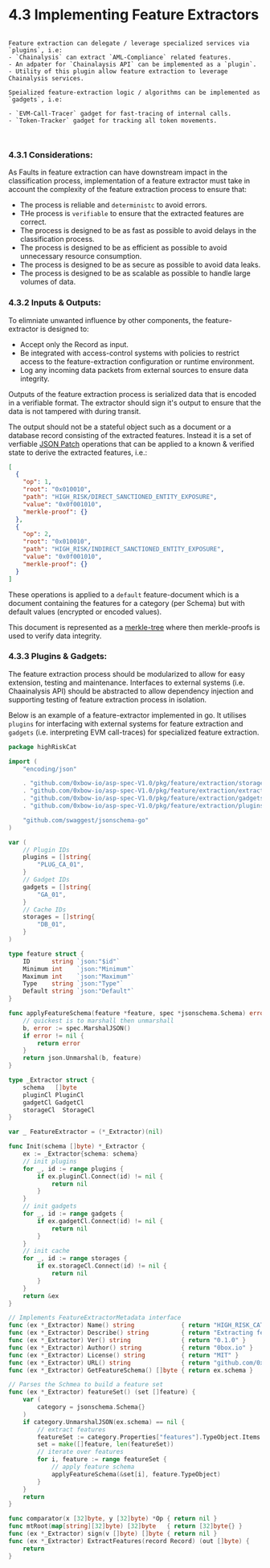 # 4.3 Implementing Feature Extractors

```admonish tip

Feature extraction can delegate / leverage specialized services via `plugins`, i.e:
- `Chainalysis` can extract `AML-Compliance` related features.
- An adpater for `Chainalaysis API` can be implemented as a `plugin`.
- Utility of this plugin allow feature extraction to leverage Chainalysis services.

Speialized feature-extraction logic / algorithms can be implemented as `gadgets`, i.e:

- `EVM-Call-Tracer` gadget for fast-tracing of internal calls.
- `Token-Tracker` gadget for tracking all token movements.



```

### 4.3.1 Considerations:

As Faults in feature extraction can have downstream impact in the classification process,
implementation of a feature extractor must take in account the
complexity of the feature extraction process to ensure that:

- The process is reliable and `deterministc` to avoid errors.
- THe process is `verifiable` to ensure that the extracted features are correct.
- The process is designed to be as fast as possible to avoid delays in the classification process.
- The process is designed to be as efficient as possible to avoid unnecessary resource consumption.
- The process is designed to be as secure as possible to avoid data leaks.
- The process is designed to be as scalable as possible to handle large volumes of data.

### 4.3.2 Inputs & Outputs:

To elimniate unwanted influence by other components, the feature-extractor is designed to:

- Accept only the Record as input.
- Be integrated with access-control systems with policies to restrict access
  to the feature-extraction configuration or runtime environment.
- Log any incoming data packets from external sources to ensure data integrity.

Outputs of the feature extraction process is serialized data that is encoded in a verifiable format.
The extractor should sign it's output to ensure that the data is not tampered with during transit.

The output should not be a stateful object such as a document or a database record consisting
of the extracted features. Instead it is a set of verfiable [JSON Patch](https://datatracker.ietf.org/doc/html/rfc6902) operations
that can be applied to a known & verified state to derive the extracted features, i.e.:

```json
[
  {
    "op": 1,
    "root": "0x010010",
    "path": "HIGH_RISK/DIRECT_SANCTIONED_ENTITY_EXPOSURE",
    "value": "0x0f001010",
    "merkle-proof": {}
  },
  {
    "op": 2,
    "root": "0x010010",
    "path": "HIGH_RISK/INDIRECT_SANCTIONED_ENTITY_EXPOSURE",
    "value": "0x0f001010",
    "merkle-proof": {}
  }
]
```

These operations is applied to a `default` feature-document which is a document containing the features for a category (per Schema)
but with default values (encrypted or encoded values).

This document is represented as a
[merkle-tree](https://docs.iden3.io/w3c/merklization/) where then merkle-proofs is used to verify data integrity.

### 4.3.3 Plugins & Gadgets:

The feature extraction process should be modularized to allow for easy extension, testing and maintenance.
Interfaces to external systems (i.e. Chaainalysis API) should be abstracted to allow dependency injection
and supporting testing of feature extraction process in isolation.

Below is an example of a feature-extractor implemented in go.
It utilises `plugins` for interfacing with external systems for feature extraction
and `gadgets` (i.e. interpreting EVM call-traces) for specialized feature extraction.

```go
package highRiskCat

import (
	"encoding/json"

	. "github.com/0xbow-io/asp-spec-V1.0/pkg/feature/extraction/storage"
	. "github.com/0xbow-io/asp-spec-V1.0/pkg/feature/extraction/extractors"
	. "github.com/0xbow-io/asp-spec-V1.0/pkg/feature/extraction/gadgets"
	. "github.com/0xbow-io/asp-spec-V1.0/pkg/feature/extraction/plugins"

	"github.com/swaggest/jsonschema-go"
)

var (
	// Plugin IDs
	plugins = []string{
		"PLUG_CA_01",
	}
	// Gadget IDs
	gadgets = []string{
		"GA_01",
	}
	// Cache IDs
	storages = []string{
		"DB_01",
	}
)

type feature struct {
	ID      string `json:"$id"`
	Minimum int    `json:"Minimum"`
	Maximum int    `json:"Maximum"`
	Type    string `json:"Type"`
	Default string `json:"Default"`
}

func applyFeatureSchema(feature *feature, spec *jsonschema.Schema) error {
	// quickest is to marshall then unmarshall
	b, error := spec.MarshalJSON()
	if error != nil {
		return error
	}
	return json.Unmarshal(b, feature)
}

type _Extractor struct {
	schema   []byte
	pluginCl PluginCl
	gadgetCl GadgetCl
	storageCl  StorageCl
}

var _ FeatureExtractor = (*_Extractor)(nil)

func Init(schema []byte) *_Extractor {
	ex := _Extractor{schema: schema}
	// init plugins
	for _, id := range plugins {
		if ex.pluginCl.Connect(id) != nil {
			return nil
		}
	}
	// init gadgets
	for _, id := range gadgets {
		if ex.gadgetCl.Connect(id) != nil {
			return nil
		}
	}
	// init cache
	for _, id := range storages {
		if ex.storageCl.Connect(id) != nil {
			return nil
		}
	}
	return &ex
}

// Implements FeatureExtractorMetadata interface
func (ex *_Extractor) Name() string             { return "HIGH_RISK_CATEGORY_EXTRACTOR" }
func (ex *_Extractor) Describe() string         { return "Extracting features for the HIGH_RISK Category" }
func (ex *_Extractor) Ver() string              { return "0.1.0" }
func (ex *_Extractor) Author() string           { return "0box.io" }
func (ex *_Extractor) License() string          { return "MIT" }
func (ex *_Extractor) URL() string              { return "github.com/0xbow.io/asp-v1.0/" }
func (ex *_Extractor) GetFeatureSchema() []byte { return ex.schema }

// Parses the Schmea to build a feature set
func (ex *_Extractor) featureSet() (set []feature) {
	var (
		category = jsonschema.Schema{}
	)
	if category.UnmarshalJSON(ex.schema) == nil {
		// extract features
		featureSet := category.Properties["features"].TypeObject.Items.SchemaArray
		set = make([]feature, len(featureSet))
		// iterate over features
		for i, feature := range featureSet {
			// apply feature schema
			applyFeatureSchema(&set[i], feature.TypeObject)
		}
	}
	return
}

func comparator(x [32]byte, y [32]byte) *Op { return nil }
func mtRoot(map[string][32]byte) [32]byte   { return [32]byte{} }
func (ex *_Extractor) sign(v []byte) []byte { return nil }
func (ex *_Extractor) ExtractFeatures(record Record) (out []byte) {
	return
}

```
